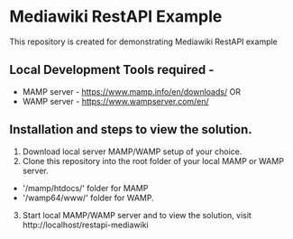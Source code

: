 # Mediawiki RestAPI Example
This repository is created for demonstrating Mediawiki RestAPI example

## Local Development Tools required -
* MAMP server - https://www.mamp.info/en/downloads/ OR
* WAMP server - https://www.wampserver.com/en/

## Installation and steps to view the solution.
1) Download local server MAMP/WAMP setup of your choice.
2) Clone this repository into the root folder of your local MAMP or WAMP server.
* '/mamp/htdocs/' folder for MAMP
* '/wamp64/www/' folder for WAMP.
3) Start local MAMP/WAMP server and to view the solution, visit http://localhost/restapi-mediawiki
